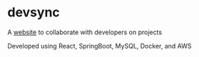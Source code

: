 # devsync

A [website](https://www.devsync.org/) to collaborate with developers on projects

Developed using React, SpringBoot, MySQL, Docker, and AWS
